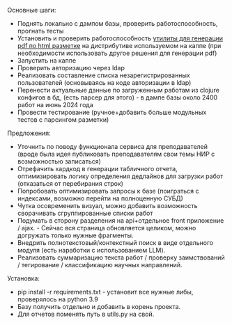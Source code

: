 Основные шаги:
- Поднять локально с дампом базы, проверить работоспособность, прогнать тесты
- Установить и проверить работоспособность [утилиты для генерации pdf по html разметке](https://wkhtmltopdf.org/downloads.html) на дистрибутиве используемом на каппе
  (при необходимости использовать другое решения для генерации pdf)
- Запустить на каппе
- Проверить авторизацию через ldap
- Реализовать составление списка незарегистрированных пользователей (основываясь на коде авторизации в ldap)
- Перенести актуальные данные по загруженным работам из clojure конфигов в бд, (есть парсер для этого) - в дампе базы около 2400 работ на июнь 2024 года
- Провести тестирование (ручное+добавить больше модульных тестов с парсингом разметки)

Предложения:
- Уточнить по поводу функционала сервиса для преподавателей (вроде была идея публиковать преподавателям свои темы НИР с возможностью записаться)
- Отрефачить хардкод в генерации табличного отчета, оптимизировать логику определения дедлайнов для загрузки работ (отказаться от перебирания строк)
- Попробовать оптимизировать запросы к базе (поиграться с индексами, возможно перейти на полноценную СУБД)
- Чутка осовременить визуал, можно добавить возможность сворачивать сгруппированные списки работ
- Подумать в сторону разделения на api+отдельное front приложение / ajax. - Сейчас вся страница обновляется целиком, можно догружать только нужные фрагменты. 
- Внедрить полнотекстовый/контекстный поиск в виде отдельного модуля (есть наработки с использованием LLM). 
- Реализовать суммаризацию текста работ / проверку заимствований / тегирование / классификацию научных направлений.

Установка:
- pip install -r requirements.txt - установит все нужные либы, проверялось на python 3.9
- Базу получить отдельно и добавить в корень проекта.
- Для отчетов поменять путь в utils.py на свой.
